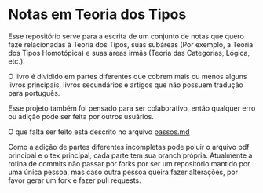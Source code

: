 # Notas em Teoria dos Tipos

Esse repositório serve para a escrita de um conjunto de notas que quero faze relacionadas à Teoria dos Tipos, suas subáreas (Por exemplo, a Teoria dos Tipos Homotópica) e suas áreas irmãs (Teoria das Categorias, Lógica, etc.).

O livro é dividido em partes diferentes que cobrem mais ou menos alguns livros principais, livros secundários e artigos que não possuem tradução para português.

Esse projeto também foi pensado para ser colaborativo, então qualquer erro ou adição pode ser feita por outros usuários.

O que falta ser feito está descrito no arquivo [passos.md](passos.md)

Como a adição de partes diferentes incompletas pode poluir o arquivo pdf principal e o tex principal, cada parte tem sua branch própria. Atualmente a rotina de commits não passar por forks por ser um repositório mantido por uma única pessoa, mas caso outra pessoa queira fazer alterações, por favor gerar um fork e fazer pull requests.
